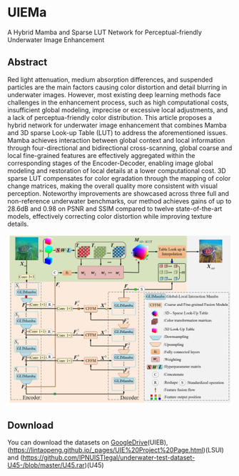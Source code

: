 # UIEMa
A Hybrid Mamba and Sparse LUT Network for Perceptual-friendly Underwater Image Enhancement
## Abstract
Red light attenuation, medium absorption differences, and suspended particles are the main factors causing color distortion and detail blurring in underwater images. However, most existing deep learning methods face challenges in the enhancement process, such as high computational costs, insufficient global modeling, imprecise or excessive local adjustments, and a lack of perceptua-friendly color distribution. This article proposes a hybrid network for underwater image enhancement that combines Mamba and 3D sparse Look-up Table (LUT) to address the aforementioned issues. Mamba achieves interaction between global context and local information through four-directional and bidirectional cross-scanning, global coarse and local fine-grained features are effectively aggregated within the corresponding stages of the Encoder-Decoder, enabling image global modeling and restoration of local details at a lower computational cost. 3D sparse LUT compensates for color egradation through the mapping of color change matrices, making the overall quality more consistent with visual perception. Noteworthy improvements are showcased across three full and non-reference underwater benchmarks, our method achieves gains of up to 28.6dB and 0.98 on PSNR and SSIM compared to twelve state-of-the-art models, effectively correcting color distortion while improving texture details. 

![image](https://github.com/SUIEDDM/UIEMa/blob/main/fig2.png)

## Download
 
You can download the datasets on [GoogleDrive](https://li-chongyi.github.io/proj_benchmark.html)(UIEB),(https://lintaopeng.github.io/_pages/UIE%20Project%20Page.html)(LSUI) and (https://github.com/IPNUISTlegal/underwater-test-dataset-U45-/blob/master/U45.rar)(U45)

